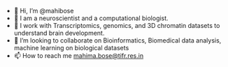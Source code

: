 - 👋 Hi, I’m @mahibose
- 👀 I am a neuroscientist and a computational biologist.
- 🌱 I work with Transcriptomics, genomics, and 3D chromatin datasets to understand brain development.
- 💞️ I’m looking to collaborate on Bioinformatics, Biomedical data analysis, machine learning on biological datasets
- 📫 How to reach me mahima.bose@tifr.res.in

<!---
mahibose/mahibose is a ✨ special ✨ repository because its `README.md` (this file) appears on your GitHub profile.
You can click the Preview link to take a look at your changes.
--->
